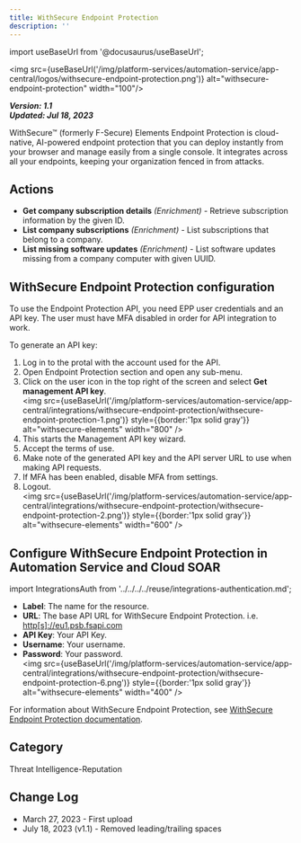 ```yaml
---
title: WithSecure Endpoint Protection
description: ''
---
```

import useBaseUrl from '@docusaurus/useBaseUrl';

<img src={useBaseUrl('/img/platform-services/automation-service/app-central/logos/withsecure-endpoint-protection.png')} alt="withsecure-endpoint-protection" width="100"/>

***Version: 1.1  
Updated: Jul 18, 2023***

WithSecure™ (formerly F-Secure) Elements Endpoint Protection is cloud-native, AI-powered endpoint protection that you can deploy instantly from your browser and manage easily from a single console. It integrates across all your endpoints, keeping your organization fenced in from attacks.

## Actions

* **Get company subscription details** *(Enrichment)* - Retrieve subscription information by the given ID.
* **List company subscriptions** *(Enrichment)* - List subscriptions that belong to a company.
* **List missing software updates** *(Enrichment)* - List software updates missing from a company computer with given UUID.

## WithSecure Endpoint Protection configuration

To use the Endpoint Protection API, you need EPP user credentials and an API key. The user must have MFA disabled in order for API integration to work.   

To generate an API key:
1. Log in to the protal with the account used for the API.
1. Open Endpoint Protection section and open any sub-menu.
1. Click on the user icon in the top right of the screen and select **Get management API key**.<br/><img src={useBaseUrl('/img/platform-services/automation-service/app-central/integrations/withsecure-endpoint-protection/withsecure-endpoint-protection-1.png')} style={{border:'1px solid gray'}} alt="withsecure-elements" width="800" />
1. This starts the Management API key wizard.
1. Accept the terms of use.
1. Make note of the generated API key and the API server URL to use when making API requests.
1. If MFA has been enabled, disable MFA from settings.
1. Logout.<br/><img src={useBaseUrl('/img/platform-services/automation-service/app-central/integrations/withsecure-endpoint-protection/withsecure-endpoint-protection-2.png')} style={{border:'1px solid gray'}} alt="withsecure-elements" width="600" />

## Configure WithSecure Endpoint Protection in Automation Service and Cloud SOAR

import IntegrationsAuth from '../../../../reuse/integrations-authentication.md';

<IntegrationsAuth/>

   * **Label**: The name for the resource.
   * **URL**: The base API URL for WithSecure Endpoint Protection. i.e. [http[s]://eu1.psb.fsapi.com](https://eu1.psb.fsapi.com)
   * **API Key**: Your API Key.
   * **Username**: Your username.
   * **Password**: Your password. <br/><img src={useBaseUrl('/img/platform-services/automation-service/app-central/integrations/withsecure-endpoint-protection/withsecure-endpoint-protection-6.png')} style={{border:'1px solid gray'}} alt="withsecure-elements" width="400" />

For information about WithSecure Endpoint Protection, see [WithSecure Endpoint Protection documentation](https://www.withsecure.com/userguides/product.html?business/psb-portal/latest/en).

## Category

Threat Intelligence-Reputation

## Change Log

* March 27, 2023 - First upload
* July 18, 2023 (v1.1) - Removed leading/trailing spaces
